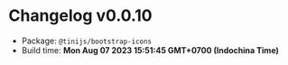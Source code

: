 # Changelog v0.0.10

- Package: `@tinijs/bootstrap-icons`
- Build time: **Mon Aug 07 2023 15:51:45 GMT+0700 (Indochina Time)**

